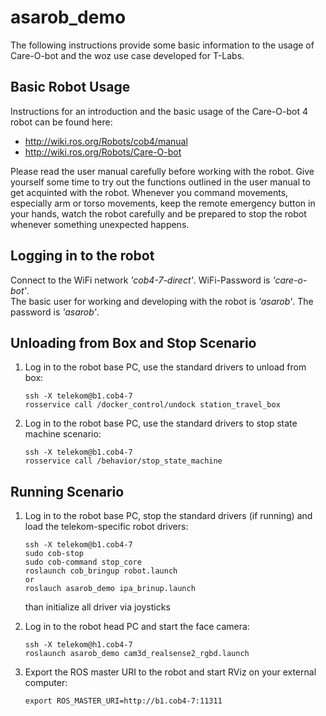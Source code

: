 # asarob_demo

The following instructions provide some basic information to the usage of Care-O-bot and the woz use case developed for T-Labs.

## Basic Robot Usage
Instructions for an introduction and the basic usage of the Care-O-bot 4 robot can be found here:
- http://wiki.ros.org/Robots/cob4/manual
- http://wiki.ros.org/Robots/Care-O-bot

Please read the user manual carefully before working with the robot. Give yourself some time to try out the functions outlined in the user manual to get acquinted with the robot. Whenever you command movements, especially arm or torso movements, keep the remote emergency button in your hands, watch the robot carefully and be prepared to stop the robot whenever something unexpected happens.

## Logging in to the robot
Connect to the WiFi network *'cob4-7-direct'*. WiFi-Password is *'care-o-bot'*. <br>
The basic user for working and developing with the robot is *'asarob'*. The password is *'asarob'*.

## Unloading from Box and Stop Scenario


1. Log in to the robot base PC, use the standard drivers to unload from box:
   ```
   ssh -X telekom@b1.cob4-7
   rosservice call /docker_control/undock station_travel_box
   ```


2. Log in to the robot base PC, use the standard drivers to stop state machine scenario:
   ```
   ssh -X telekom@b1.cob4-7
   rosservice call /behavior/stop_state_machine
   ```   

## Running Scenario

1. Log in to the robot base PC, stop the standard drivers (if running) and load the telekom-specific robot drivers:
   ```
   ssh -X telekom@b1.cob4-7
   sudo cob-stop
   sudo cob-command stop_core
   roslaunch cob_bringup robot.launch
   or 
   roslauch asarob_demo ipa_brinup.launch
   ```
   than initialize all driver via joysticks
   
2. Log in to the robot head PC and start the face camera:
   ```
   ssh -X telekom@h1.cob4-7
   roslaunch asarob_demo cam3d_realsense2_rgbd.launch
   ```
3. Export the ROS master URI to the robot and start RViz on your external computer:
   ```
   export ROS_MASTER_URI=http://b1.cob4-7:11311
   ```

